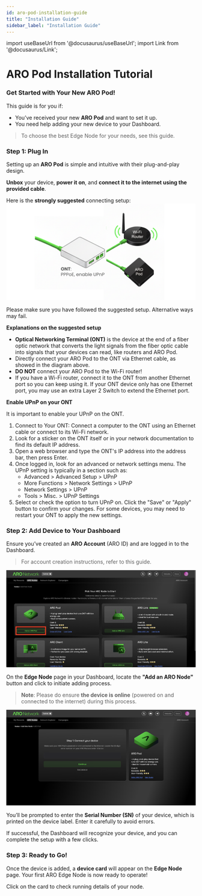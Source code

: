 ```yaml
---
id: aro-pod-installation-guide
title: "Installation Guide"
sidebar_label: "Installation Guide"
---
```

import useBaseUrl from '@docusaurus/useBaseUrl';
import Link from '@docusaurus/Link';

# ARO Pod Installation Tutorial

### Get Started with Your New ARO Pod!

This guide is for you if:
- You’ve received your new **ARO Pod** and want to set it up.
- You need help adding your new device to your Dashboard.

> To choose the best Edge Node for your needs, see <Link to="/node-operator-guide/become-operator/choose-node">this guide</Link>.

### Step 1: Plug In

Setting up an **ARO Pod** is simple and intuitive with their plug-and-play design.

**Unbox** your device, **power it on**, and **connect it to the internet using the provided cable**. 

Here is the **strongly suggested** connecting setup:
![01](/img/node-operator-guide/aro-pod-networking-1.png)

<p style={{color: 'red'}}>Please make sure you have followed the suggested setup. Alternative ways may fail.</p>

**Explanations on the suggested setup**
- **Optical Networking Terminal (ONT)** is the device at the end of a fiber optic network that converts the light signals from the fiber optic cable into signals that your devices can read, like routers and ARO Pod.
- Directly connect your ARO Pod to the ONT via Ethernet cable, as showed in the diagram above.  
- **DO NOT** connect your ARO Pod to the Wi-Fi router!
- If you have a Wi-Fi router, connect it to the ONT from another Ethernet port so you can keep using it. If your ONT device only has one Ethernet port, you may use an extra Layer 2 Switch to extend the Ethernet port. 

**Enable UPnP on your ONT**
<p style={{color: 'red'}}>It is important to enable your UPnP on the ONT.</p>

1. Connect to Your ONT: Connect a computer to the ONT using an Ethernet cable or connect to its Wi-Fi network.
2. Look for a sticker on the ONT itself or in your network documentation to find its default IP address.
3. Open a web browser and type the ONT's IP address into the address bar, then press Enter.
4. Once logged in, look for an advanced or network settings menu. The UPnP setting is typically in a section such as:
	- Advanced > Advanced Setup > UPnP
   - More Functions > Network Settings > UPnP
	- Network Settings > UPnP
	- Tools > Misc. > UPnP Settings
5. Select or check the option to turn UPnP on. Click the "Save" or "Apply" button to confirm your changes. For some devices, you may need to restart your ONT to apply the new settings. 


### Step 2: Add Device to Your Dashboard

Ensure you’ve created an **ARO Account** (ARO ID) and are logged in to the Dashboard.

> For account creation instructions, refer to <Link to="/node-operator-guide/become-operator/aro-dashboard">this guide</Link>.

![Dashboard Add](/img/node-operator-guide/aro-pod-add.png)

On the **Edge Node** page in your Dashboard, locate the **"Add an ARO Node"** button and click to initiate adding process.

> **Note**: Please do ensure **the device is online** (powered on and connected to the internet) during this process.

![Dashboard SN](/img/node-operator-guide/aro-pod-sn.png)

You’ll be prompted to enter the **Serial Number (SN)** of your device, which is printed on the device label. Enter it carefully to avoid errors.

If successful, the Dashboard will recognize your device, and you can complete the setup with a few clicks.

### Step 3: Ready to Go!

Once the device is added, a **device card** will appear on the **Edge Node** page. Your first ARO Edge Node is now ready to operate!

Click on the card to check running details of your node.  